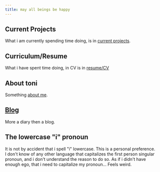 ```yaml
---
title: may all beings be happy
---
```


## Current Projects

What i am currently spending time doing, is in [current projects](projects.md).

## Curriculum/Resume

What i have spent time doing, in CV is in [resume/CV](/resume/)

## About toni

Something [about me](about-me.md).

## [Blog](/blog/)

More a diary then a blog.

## The lowercase "i" pronoun

It is not by accident that i spell "i" lowercase. This is a personal preference.
I don't know of any other language that capitalizes the first person singular
pronoun, and i don't understand the reason to do so. As if i didn't have enough
ego, that i need to capitalize my pronoun... Feels weird.